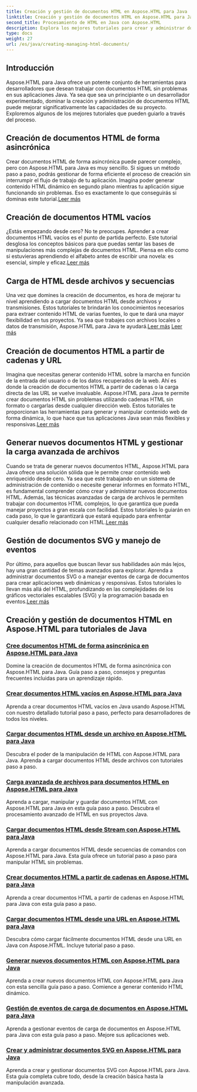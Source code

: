 ```yaml
---
title: Creación y gestión de documentos HTML en Aspose.HTML para Java
linktitle: Creación y gestión de documentos HTML en Aspose.HTML para Java
second_title: Procesamiento de HTML en Java con Aspose.HTML
description: Explora los mejores tutoriales para crear y administrar documentos HTML con Aspose.HTML para Java. Perfecto para desarrolladores de Java que buscan guías detalladas paso a paso.
type: docs
weight: 27
url: /es/java/creating-managing-html-documents/
---
```

## Introducción

Aspose.HTML para Java ofrece un potente conjunto de herramientas para desarrolladores que desean trabajar con documentos HTML sin problemas en sus aplicaciones Java. Ya sea que sea un principiante o un desarrollador experimentado, dominar la creación y administración de documentos HTML puede mejorar significativamente las capacidades de su proyecto. Exploremos algunos de los mejores tutoriales que pueden guiarlo a través del proceso.

## Creación de documentos HTML de forma asincrónica

 Crear documentos HTML de forma asincrónica puede parecer complejo, pero con Aspose.HTML para Java es muy sencillo. Si sigues un método paso a paso, podrás gestionar de forma eficiente el proceso de creación sin interrumpir el flujo de trabajo de tu aplicación. Imagina poder generar contenido HTML dinámico en segundo plano mientras tu aplicación sigue funcionando sin problemas. Eso es exactamente lo que conseguirás si dominas este tutorial.[Leer más](./create-html-documents-async/)

## Creación de documentos HTML vacíos

¿Estás empezando desde cero? No te preocupes. Aprender a crear documentos HTML vacíos es el punto de partida perfecto. Este tutorial desglosa los conceptos básicos para que puedas sentar las bases de manipulaciones más complejas de documentos HTML. Piensa en ello como si estuvieras aprendiendo el alfabeto antes de escribir una novela: es esencial, simple y eficaz.[Leer más](./create-empty-html-documents/)

## Carga de HTML desde archivos y secuencias

 Una vez que domines la creación de documentos, es hora de mejorar tu nivel aprendiendo a cargar documentos HTML desde archivos y transmisiones. Estos tutoriales te brindarán los conocimientos necesarios para extraer contenido HTML de varias fuentes, lo que te dará una mayor flexibilidad en tus proyectos. Ya sea que trabajes con archivos locales o datos de transmisión, Aspose.HTML para Java te ayudará.[Leer más](./load-html-documents-from-file/) [Leer más](./load-html-documents-from-stream/)

## Creación de documentos HTML a partir de cadenas y URL

Imagina que necesitas generar contenido HTML sobre la marcha en función de la entrada del usuario o de los datos recuperados de la web. Ahí es donde la creación de documentos HTML a partir de cadenas o la carga directa de las URL se vuelve invaluable. Aspose.HTML para Java te permite crear documentos HTML sin problemas utilizando cadenas HTML sin formato o cargarlas desde cualquier dirección web. Estos tutoriales te proporcionan las herramientas para generar y manipular contenido web de forma dinámica, lo que hace que tus aplicaciones Java sean más flexibles y responsivas.[Leer más](./create-html-documents-from-string/)

## Generar nuevos documentos HTML y gestionar la carga avanzada de archivos

Cuando se trata de generar nuevos documentos HTML, Aspose.HTML para Java ofrece una solución sólida que le permite crear contenido web enriquecido desde cero. Ya sea que esté trabajando en un sistema de administración de contenido o necesite generar informes en formato HTML, es fundamental comprender cómo crear y administrar nuevos documentos HTML. Además, las técnicas avanzadas de carga de archivos le permiten trabajar con documentos HTML complejos, lo que garantiza que pueda manejar proyectos a gran escala con facilidad. Estos tutoriales lo guiarán en cada paso, lo que le garantizará que estará equipado para enfrentar cualquier desafío relacionado con HTML.[Leer más](./generate-new-html-documents/)

## Gestión de documentos SVG y manejo de eventos

 Por último, para aquellos que buscan llevar sus habilidades aún más lejos, hay una gran cantidad de temas avanzados para explorar. Aprenda a administrar documentos SVG o a manejar eventos de carga de documentos para crear aplicaciones web dinámicas y responsivas. Estos tutoriales lo llevan más allá del HTML, profundizando en las complejidades de los gráficos vectoriales escalables (SVG) y la programación basada en eventos.[Leer más](./create-manage-svg-documents/)

## Creación y gestión de documentos HTML en Aspose.HTML para tutoriales de Java
### [Cree documentos HTML de forma asincrónica en Aspose.HTML para Java](./create-html-documents-async/)
Domine la creación de documentos HTML de forma asincrónica con Aspose.HTML para Java. Guía paso a paso, consejos y preguntas frecuentes incluidas para un aprendizaje rápido.
### [Crear documentos HTML vacíos en Aspose.HTML para Java](./create-empty-html-documents/)
Aprenda a crear documentos HTML vacíos en Java usando Aspose.HTML con nuestro detallado tutorial paso a paso, perfecto para desarrolladores de todos los niveles.
### [Cargar documentos HTML desde un archivo en Aspose.HTML para Java](./load-html-documents-from-file/)
Descubra el poder de la manipulación de HTML con Aspose.HTML para Java. Aprenda a cargar documentos HTML desde archivos con tutoriales paso a paso.
### [Carga avanzada de archivos para documentos HTML en Aspose.HTML para Java](./advanced-file-loading-html-documents/)
Aprenda a cargar, manipular y guardar documentos HTML con Aspose.HTML para Java en esta guía paso a paso. Descubra el procesamiento avanzado de HTML en sus proyectos Java.
### [Cargar documentos HTML desde Stream con Aspose.HTML para Java](./load-html-documents-from-stream/)
Aprenda a cargar documentos HTML desde secuencias de comandos con Aspose.HTML para Java. Esta guía ofrece un tutorial paso a paso para manipular HTML sin problemas.
### [Crear documentos HTML a partir de cadenas en Aspose.HTML para Java](./create-html-documents-from-string/)
Aprenda a crear documentos HTML a partir de cadenas en Aspose.HTML para Java con esta guía paso a paso.
### [Cargar documentos HTML desde una URL en Aspose.HTML para Java](./load-html-documents-from-url/)
Descubra cómo cargar fácilmente documentos HTML desde una URL en Java con Aspose.HTML. Incluye tutorial paso a paso.
### [Generar nuevos documentos HTML con Aspose.HTML para Java](./generate-new-html-documents/)
Aprenda a crear nuevos documentos HTML con Aspose.HTML para Java con esta sencilla guía paso a paso. Comience a generar contenido HTML dinámico.
### [Gestión de eventos de carga de documentos en Aspose.HTML para Java](./handle-document-load-events/)
Aprenda a gestionar eventos de carga de documentos en Aspose.HTML para Java con esta guía paso a paso. Mejore sus aplicaciones web.
### [Crear y administrar documentos SVG en Aspose.HTML para Java](./create-manage-svg-documents/)
Aprenda a crear y gestionar documentos SVG con Aspose.HTML para Java. Esta guía completa cubre todo, desde la creación básica hasta la manipulación avanzada.